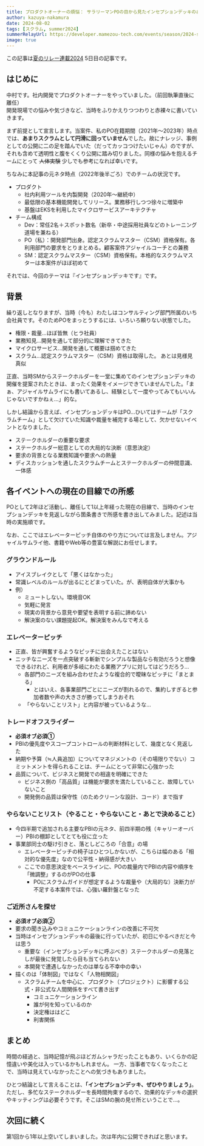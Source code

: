 ```yaml
---
title: プロダクトオーナーの煩悩： サラリーマンPOの目から見たインセプションデッキのおもいで
author: kazuya-nakamura
date: 2024-08-02
tags: [スクラム, summer2024]
summerRelayUrl: https://developer.mamezou-tech.com/events/season/2024-summer/
image: true
---
```

この記事は[夏のリレー連載2024](/events/season/2024-summer/) 5日目の記事です。

## はじめに
中村です。社内開発でプロダクトオーナーをやっていました。（前回執筆直後に離任）  
開発現場での悩みや気づきなど、当時をふりかえりつつわりと赤裸々に書いていきます。

まず前提として宣言します。当案件、私のPO在籍期間（2021年～2023年）時点では、**あまりスクラムとして円滑に回っていません**でした。故にナレッジ、事例としての公開に二の足を踏んでいた（だってカッコつけたいじゃん）のですが、それも含めて透明性と腹をくくり公開に踏み切りました。同様の悩みを抱えるチームにとって ~~人体実験~~ 少しでも参考になれば幸いです。

ちなみに本記事の元ネタ時点（2022年後半ごろ）でのチームの状況です。
- プロダクト
  - 社内利用ツールを内製開発（2020年～継続中）
  - 最低限の基本機能開発してリリース。業務移行しつつ徐々に増築中
  - 基盤はEKSを利用したマイクロサービスアーキテクチャ
- チーム構成
  - Dev：常任2名＋スポット数名（新卒・中途採用社員などのトレーニング道場を兼ねる）
  - PO（私）：開発部門出身。認定スクラムマスター（CSM）資格保有。各利用部門の要求をとりまとめる。顧客案件アジャイルコーチとの兼務
  - SM：認定スクラムマスター（CSM）資格保有。本格的なスクラムマスターは本案件がほぼ初めて

それでは、今回のテーマは『インセプションデッキです』です。

## 背景
繰り返しとなりますが、当時（今も）わたしはコンサルティング部門所属のいち会社員です。そのためPOをまっとうするには、いろいろ頼りない状態でした。
  - 権限・裁量…ほぼ皆無（ヒラ社員）
  - 業務知見…開発を通して部分的に理解できてきた
  - マイクロサービス…開発を通して概要は掴めてきた
  - スクラム…認定スクラムマスター（CSM）資格は取得した。 あとは見様見真似

正直、当時SMからステークホルダーを一堂に集めてのインセプションデッキの開催を提案されたときは、まったく効果をイメージできていませんでした。「まぁ、アジャイルサムライにも書いてあるし、経験として一度やってみてもいいんじゃないですかねぇ…」的な。

しかし結論から言えば、インセプションデッキはPO…ひいてはチームが「スクラムチーム」として欠けていた知識や裁量を補完する場として、欠かせないイベントとなりました。
  - ステークホルダーの重要な要求
  - ステークホルダー総意としての大局的な決断（意思決定）
  - 要求の背景となる業務知識や要求への熱量
  - ディスカッションを通したスクラムチームとステークホルダーの仲間意識、一体感

## 各イベントへの現在の目線での所感
POとして2年ほど活動し、離任して1以上年経った現在の目線で、当時のインセプションデッキを見返しながら箇条書きで所感を書き出してみました。記述は当時の実施順です。

なお、ここではエレベーターピッチ自体のやり方については言及しません。アジャイルサムライ他、書籍やWeb等の豊富な解説にお任せします。

### グラウンドルール
- アイスブレイクとして「悪くはなかった」
- 常識レベルのルールが出るにとどまっていた。が、表明自体が大事かも
- 例）
  - ミュートしない。環境音OK
  - 気軽に発言
  - 現実の背景から意見や要望を表明する前に諦めない
  - 解決案のない課題提起OK。解決案をみんなで考える

### エレベーターピッチ
  - 正直、皆が興奮するようなピッチに出会えたことはない
  - ニッチなニーズを一点突破する斬新でシンプルな製品なら有効だろうと想像できるけれど、利用者が多岐にわたる業務アプリに対してはどうだろう…
    - 各部門のニーズを組み合わせたような複合的で曖昧なピッチに「まとまる」
      - とはいえ、各事業部門ごとにニーズが割れるので、集約しすぎると参加者数や声の大きさが勝ってしまうおそれ
    - 「やらないことリスト」と内容が被っているような…

### トレードオフスライダー
  - **必須オブ必須①**
  - PBIの優先度やスコープコントロールの判断材料として、幾度となく見返した
  - 納期や予算（≒人員追加）についてマネジメントの（その場限りでない）コミットメントを得られることは、チームにとって非常に心強かった
  - 品質について、ビジネスと開発での相違を明確にできた
    - ビジネス側の「高品質」は機能が要求を満たしていること、故障していないこと
    - 開発側の品質は保守性（のためクリーンな設計、コード）まで指す

### やらないことリスト（やること・やらないこと・あとで決めること）
  - 今四半期で追加される主要なPBIの元ネタ、前四半期の残（キャリーオーバー）PBIの棚卸としてとても役に立った
  - 事業部同士の駆け引きと、落としどころの「合意」の場
    - エレベーターピッチの椅子はひとつしかないが、こちらは幅のある「相対的な優先度」なので公平性・納得感が大きい
    - ここでの意思決定をベースラインに、POの裁量内でPBIの内容や順序を「微調整」するのがPOの仕事
      - POにスクラムガイドが想定するような裁量や（大局的な）決断力が不足する本案件では、心強い羅針盤となった

### ご近所さんを探せ
  - **必須オブ必須②**
  - 要求の聞き込みやコミュニケーションラインの改善に不可欠
  - 当時はインセプションデッキの最後に行っていたが、初日にやるべきだと今は思う
    - 重要な（インセプションデッキに呼ぶべき）ステークホルダーの見落としが最後に発覚したら目も当てられない
    - 本開発で遭遇しなかったのは単なる不幸中の幸い
  - 描くのは「体制図」ではなく「人物相関図」
    - スクラムチームを中心に、プロダクト（プロジェクト）に影響する公式・非公式な人間関係をすべて書き出す
      - コミュニケーションライン
      - 誰が何を知っているのか
      - 決定権ははどこ
      - 利害関係

## まとめ
時間の経過と、当時記憶が飛ぶほどガムシャラだったこともあり、いくらかの記憶違いや美化は入っているかもしれません。
一方、当事者でなくなったことで、当時は見えていなかったことへの気づきもありました。

ひとつ結論として言えることは、**「インセプションデッキ、ぜひやりましょう」**。
ただし、多忙なステークホルダーを長時間拘束するので、効果的なデッキの選択やキッティングは必要そうです。そこはSMの腕の見せ所ということで…。

## 次回に続く
第1回から1年以上空いてしまいました。次は年内に公開できればと思います。
